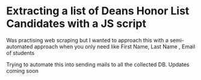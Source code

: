 <h1>Extracting a list of Deans Honor List Candidates with a JS script</h1>

<p> Was practising web scraping but I wanted to approach this with a semi-automated approach when you only need like First Name, Last Name , Email of students</p>
<p> Trying to automate this into sending mails to all the collected DB. Updates coming soon </p>
